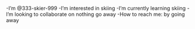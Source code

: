 -I’m @333-skier-999
-I’m interested in skiing
-I’m currently learning skiing
-I’m looking to collaborate on nothing go away
-How to reach me: by going away
